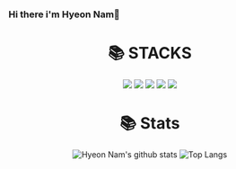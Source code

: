 ### Hi there i'm Hyeon Nam👋


<div align=center><h1>📚 STACKS</h1></div>
<div align="center">
	<img src="https://img.shields.io/badge/C++-00599C?style=flat-square&logo=C%2B%2B&logoColor=white"/>
	<img src="https://img.shields.io/badge/java-007396?style=flat-square&logo=java&logoColor=white"/>
	<img src="https://img.shields.io/badge/Python-3776AB?style=flat-square&logo=Python&logoColor=white"/>
	<img src="https://img.shields.io/badge/Git-F05032?style=flat-square&logo=git&logoColor=white"/>
 	<img src="https://img.shields.io/badge/GitHub-181717?style=flat-square&logo=GitHub&logoColor=white"/>

	
#	 
</div>

<div align=center><h1>📚 Stats </h1>

![Hyeon Nam's github stats](https://github-readme-stats.vercel.app/api?username=nhn1030&show_icons=true&theme=tokyonight)
![Top Langs](https://github-readme-stats.vercel.app/api/top-langs/?username=nhn1030&layout=compact&theme=tokyonight)

</div>








<!--
**nhn1030/nhn1030** is a ✨ _special_ ✨ repository because its `README.md` (this file) appears on your GitHub profile.

Here are some ideas to get you started:

- 🔭 I’m currently working on ...
- 🌱 I’m currently learning on algorithm ...
- 👯 I’m looking to collaborate on ...
- 🤔 I’m looking for help with ...
- 💬 Ask me about ...
- 📫 How to reach me: ...
- 😄 Pronouns: ...
- ⚡ Fun fact: ...
-->
